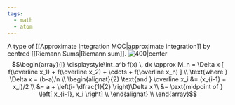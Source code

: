 ```yaml
---
tags:
  - math
  - atom
---
```

A type of [[Approximate Integration MOC|approximate integration]] by centred [[Riemann Sums|Riemann sum]].
![400|center](midpoint-rule.excalidraw.svg)
$$\begin{array}{l}
	\displaystyle\int_a^b f(x) \, dx \approx M_n = \Delta x [ f(\overline x_1) + f(\overline x_2) + \cdots + f(\overline x_n) ] \\
	\text{where } \Delta x = (b-a)/n \\
	\begin{alignat}{2}
		\text{and } \overline x_i &= (x_{i-1} + x_i)/2 \\
		&= a + \left(i- \dfrac{1}{2} \right)\Delta x \\ 
		&= \text{midpoint of } \left[ x_{i-1}, x_i \right] \\
	\end{alignat} \\
\end{array}$$
